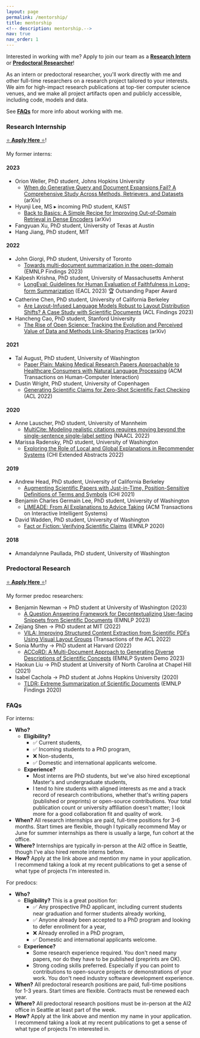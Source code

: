 ```yaml
---
layout: page
permalink: /mentorship/
title: mentorship
<!-- description: mentorship.-->
nav: true
nav_order: 1
---
```



Interested in working with me? Apply to join our team as a [**Research Intern**](#research-internship) or [**Predoctoral Researcher**](#predoctoral-research)!


As an intern or predoctoral researcher, you'll work directly with me and other full-time researchers on a research project tailored to your interests. We aim for high-impact research publications at top-tier computer science venues, and we make all project artifacts open and publicly accessible, including code, models and data.

See [**FAQs**](#faqs) for more info about working with me.

### Research Internship

<a href="https://boards.greenhouse.io/thealleninstitute/jobs/2172007">⭐ **Apply Here** ⭐</a>!

My former interns:

#### 2023
* Orion Weller, PhD student, Johns Hopkins University
  * <a href="https://arxiv.org/abs/2309.08541">When do Generative Query and Document Expansions Fail? A Comprehensive Study Across Methods, Retrievers, and Datasets</a> (arXiv)
* Hyunji Lee, MS ▸ incoming PhD student, KAIST
  * <a href="https://arxiv.org/abs/2309.08541">Back to Basics: A Simple Recipe for Improving Out-of-Domain Retrieval in Dense Encoders</a> (arXiv)
* Fangyuan Xu, PhD student, University of Texas at Austin
* Hang Jiang, PhD student, MIT
  
#### 2022
* John Giorgi, PhD student, University of Toronto
  * <a href="https://aclanthology.org/2023.findings-emnlp.549/">Towards multi-document summarization in the open-domain</a> (EMNLP Findings 2023)
* Kalpesh Krishna, PhD student, University of Massachusetts Amherst
  * <a href="https://aclanthology.org/2023.eacl-main.121/">LongEval: Guidelines for Human Evaluation of Faithfulness in Long-form Summarization</a> (EACL 2023) 🏆 Outsanding Paper Award
* Catherine Chen, PhD student, University of California Berkeley
  * <a href="https://aclanthology.org/2023.findings-acl.844/">Are Layout-Infused Language Models Robust to Layout Distribution Shifts? A Case Study with Scientific Documents</a> (ACL Findings 2023)
* Hancheng Cao, PhD student, Stanford University
  * <a href="https://arxiv.org/abs/2310.03193">The Rise of Open Science: Tracking the Evolution and Perceived Value of Data and Methods Link-Sharing Practices</a> (arXiv)

#### 2021
* Tal August, PhD student, University of Washington
  * <a href="https://dl.acm.org/doi/10.1145/3589955">Paper Plain: Making Medical Research Papers Approachable to Healthcare Consumers with Natural Language Processing</a> (ACM Transactions on Human-Computer Interaction)
* Dustin Wright, PhD student, University of Copenhagen
  * <a href="https://aclanthology.org/2022.acl-long.175/">Generating Scientific Claims for Zero-Shot Scientific Fact Checking</a> (ACL 2022)

#### 2020
* Anne Lauscher, PhD student, University of Mannheim
  * <a href="https://aclanthology.org/2022.naacl-main.137/">MultiCite: Modeling realistic citations requires moving beyond the single-sentence single-label setting</a> (NAACL 2022)
* Marissa Radensky, PhD student, University of Washington
  * <a href="https://dl.acm.org/doi/abs/10.1145/3491101.3519795">Exploring the Role of Local and Global Explanations in Recommender Systems</a> (CHI Extended Abstracts 2022)

#### 2019
* Andrew Head, PhD student, University of California Berkeley
  * <a href="https://dl.acm.org/doi/10.1145/3411764.3445648">Augmenting Scientific Papers with Just-in-Time, Position-Sensitive Definitions of Terms and Symbols</a> (CHI 2021)
* Benjamin Charles Germain Lee, PhD student, University of Washington
  * <a href="https://dl.acm.org/doi/abs/10.1145/3589345">LIMEADE: From AI Explanations to Advice Taking</a> (ACM Transactions on Interactive Intelligent Systems)
* David Wadden, PhD student, University of Washington
  * <a href="https://aclanthology.org/2020.emnlp-main.609/">Fact or Fiction: Verifying Scientific Claims</a> (EMNLP 2020)

#### 2018
* Amandalynne Paullada, PhD student, University of Washington


### Predoctoral Research

<a href="https://boards.greenhouse.io/thealleninstitute/jobs/5358681">⭐ **Apply Here** ⭐</a>!

My former predoc researchers:

* Benjamin Newman → PhD student at University of Washington (2023)
  * <a href="https://aclanthology.org/2023.emnlp-main.193/">A Question Answering Framework for Decontextualizing User-facing Snippets from Scientific Documents</a> (EMNLP 2023)
* Zejiang Shen → PhD student at MIT (2022)
  * <a href="https://aclanthology.org/2022.tacl-1.22/">VILA: Improving Structured Content Extraction from Scientific PDFs Using Visual Layout Groups</a> (Transactions of the ACL 2022)
* Sonia Murthy → PhD student at Harvard (2022)
  * <a href="https://aclanthology.org/2022.emnlp-demos.20/">ACCoRD: A Multi-Document Approach to Generating Diverse Descriptions of Scientific Concepts</a> (EMNLP System Demo 2023)
* Haokun Liu → PhD student at University of North Carolina at Chapel Hill (2021)
* Isabel Cachola → PhD student at Johns Hopkins University (2020)
  * <a href="https://aclanthology.org/2020.findings-emnlp.428/">TLDR: Extreme Summarization of Scientific Documents</a> (EMNLP Findings 2020)


### FAQs

For interns:

* **Who?** 
  * **Eligibility?** 
    * ✅ Current students,
    * ✅ Incoming students to a PhD program,
    * ❌ Non-students,
    * ✅ Domestic and international applicants welcome.
  * **Experience?** 
    * Most interns are PhD students, but we've also hired exceptional Master's and undergraduate students,
    * I tend to hire students with aligned interests as me and a track record of research contributions, whether that's writing papers (published or preprints) or open-source contributions. Your total publication count or university affiliation doesn't matter; I look more for a good collaboration fit and quality of work. 
* **When?** All research internships are paid, full-time positions for 3-6 months. Start times are flexible, though I typically recommend May or June for summer internships as there is usually a large, fun cohort at the office. 
* **Where?** Internships are typically in-person at the AI2 office in Seattle, though I've also hired remote interns before. 
* **How?** Apply at the link above and mention my name in your application. I recommend taking a look at my recent publications to get a sense of what type of projects I'm interested in.

For predocs:

* **Who?** 
  * **Eligibility?** This is a great position for:
    * ✅ Any prospective PhD applicant, including current students near graduation and former students already working,
    * ✅ Anyone already been accepted to a PhD program and looking to defer enrollment for a year,
    * ❌ Already enrolled in a PhD program,
    * ✅ Domestic and international applicants welcome.
  * **Experience?**
    * Some research experience required. You don't need many papers, nor do they have to be published (preprints are OK).
    * Strong coding skills preferred. Especially if you can point to contributions to open-source projects or demonstrations of your work. You don't need industry software development experience.
* **When?** All predoctoral research positions are paid, full-time positions for 1-3 years. Start times are flexible. Contracts must be renewed each year. 
* **Where?** All predoctoral research positions must be in-person at the AI2 office in Seattle at least part of the week.
* **How?** Apply at the link above and mention my name in your application. I recommend taking a look at my recent publications to get a sense of what type of projects I'm interested in.
